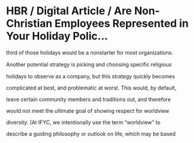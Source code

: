 # HBR / Digital Article / Are Non-Christian Employees Represented in Your Holiday Polic…

third of those holidays would be a nonstarter for most organizations.

Another potential strategy is picking and choosing speciﬁc religious

holidays to observe as a company, but this strategy quickly becomes

complicated at best, and problematic at worst. This would, by default,

leave certain community members and traditions out, and therefore

would not meet the ultimate goal of showing respect for worldview

diversity. (At IFYC, we intentionally use the term “worldview” to

describe a guiding philosophy or outlook on life, which may be based